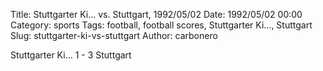 Title: Stuttgarter Ki… vs. Stuttgart, 1992/05/02
Date: 1992/05/02 00:00
Category: sports
Tags: football, football scores, Stuttgarter Ki…, Stuttgart
Slug: stuttgarter-ki-vs-stuttgart
Author: carbonero


Stuttgarter Ki… 1 - 3 Stuttgart
